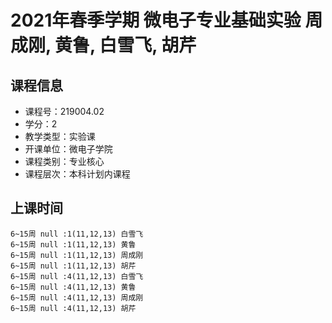 # 2021年春季学期 微电子专业基础实验 周成刚, 黄鲁, 白雪飞, 胡芹






## 课程信息

- 课程号：219004.02
- 学分：2
- 教学类型：实验课
- 开课单位：微电子学院
- 课程类别：专业核心
- 课程层次：本科计划内课程

## 上课时间

```
6~15周 null :1(11,12,13) 白雪飞
6~15周 null :1(11,12,13) 黄鲁
6~15周 null :1(11,12,13) 周成刚
6~15周 null :1(11,12,13) 胡芹
6~15周 null :4(11,12,13) 白雪飞
6~15周 null :4(11,12,13) 黄鲁
6~15周 null :4(11,12,13) 周成刚
6~15周 null :4(11,12,13) 胡芹
```

